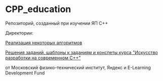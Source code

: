 # CPP_education

Репозиторий, созданный при изучении ЯП C++

Директории:

<a href=https://github.com/nikkutuzov/CPP_education/tree/master/algorithms>

Реализация некоторых алгоритмов

</a>
<a href=https://github.com/nikkutuzov/CPP_education/tree/master/courseraYandexMIPT>
Решения заданий, шаблоны к заданиям и конспеты курса "Искусство разработки на современном C++"
</a>

от Московский физико-технический институт, Яндекс и E-Learning Development Fund
